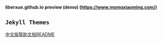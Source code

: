 #### liberxue.github.io preview (demo) (https://www.momoxiaoming.com/)

`Jekyll Themes`
----------
[中文版帮助文档README](/ChinaREADME.md)


